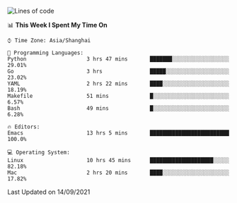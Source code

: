 <!--START_SECTION:waka-->
![Lines of code](https://img.shields.io/badge/From%20Hello%20World%20I%27ve%20Written-50092%20lines%20of%20code-blue)

📊 **This Week I Spent My Time On** 

```text
⌚︎ Time Zone: Asia/Shanghai

💬 Programming Languages: 
Python                   3 hrs 47 mins       ███████░░░░░░░░░░░░░░░░░░   29.01% 
Go                       3 hrs               █████░░░░░░░░░░░░░░░░░░░░   23.02% 
YAML                     2 hrs 22 mins       ████░░░░░░░░░░░░░░░░░░░░░   18.19% 
Makefile                 51 mins             █░░░░░░░░░░░░░░░░░░░░░░░░   6.57% 
Bash                     49 mins             █░░░░░░░░░░░░░░░░░░░░░░░░   6.28%

🔥 Editors: 
Emacs                    13 hrs 5 mins       █████████████████████████   100.0%

💻 Operating System: 
Linux                    10 hrs 45 mins      ████████████████████░░░░░   82.18% 
Mac                      2 hrs 20 mins       ████░░░░░░░░░░░░░░░░░░░░░   17.82%

```


 Last Updated on 14/09/2021
<!--END_SECTION:waka-->
